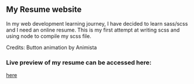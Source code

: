 ## My Resume website

In my web development learning journey, I have decided to learn sass/scss and I need an online resume. This is my first attempt at writing scss and using node to compile my scss file. 

Credits: Button animation by Animista

### Live preview of my resume can be accessed here:
[here](https://oraclebun.github.io/my-resume/index.html)
